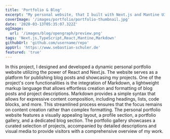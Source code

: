 ```yaml
---
title: 'Portfolio & Blog'
excerpt: "My personal website, that I built with Next.js and Mantine UI. It's also a blog where I write about programming and technology."
coverImage: '/images/portfolio/portfolio-thumbnail.jpg'
date: '2020-03-13T05:35:07.322Z'
ogImage: 
  url: '/images/blog/opengraph/preview.png'
tags: 'Next.js,TypeScript,React,Mantine,Markdown'
githubUrl: 'github.com/username/repo'
appUrl: 'https://www.sebastian-schuler.de'
featured: 'true'
---
```


In this project, I designed and developed a dynamic personal portfolio website utilizing the power of React and Next.js. The website serves as a platform for publishing blog posts and showcasing my projects. One of the project's core functionalities is the integration of Markdown, a lightweight markup language that allows effortless creation and formatting of blog posts and project descriptions. Markdown provides a simple syntax that allows for expressive content composition, including headings, lists, code blocks, and more. This streamlined process ensures that the focus remains on content creation rather than complex formatting. The personal portfolio website features a visually appealing layout, a profile section, a portfolio gallery, and a dedicated blog section. The portfolio gallery showcases a curated selection of projects, accompanied by detailed descriptions and visual media to provide visitors with a comprehensive overview of my work.
